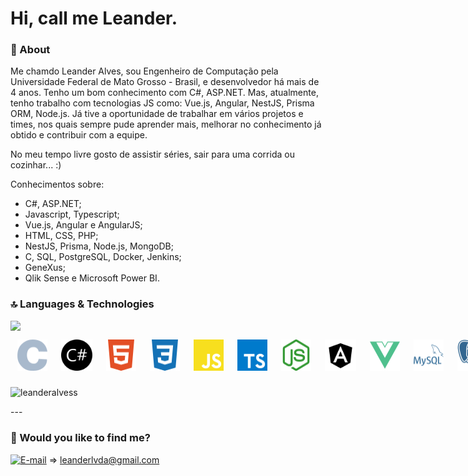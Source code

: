 # Hi, call me Leander.
<!--

Here are some ideas to get you started:

- 🔭 I’m currently working on ...
- 🌱 I’m currently learning ...
- 👯 I’m looking to collaborate on ...
- 🤔 I’m looking for help with ...
- 💬 Ask me about ...
- 📫 How to reach me: ...
- ⚡ Fun fact: ...
-->
### 📝 About
Me chamdo Leander Alves, sou Engenheiro de Computação pela Universidade Federal de Mato Grosso - Brasil, e desenvolvedor há mais de 4 anos. Tenho um bom conhecimento com C#, ASP.NET. Mas, atualmente, tenho trabalho com tecnologias JS como: Vue.js, Angular, NestJS, Prisma ORM, Node.js. Já tive a oportunidade de trabalhar em vários projetos e times, nos quais sempre pude aprender mais, melhorar no conhecimento já obtido e contribuir com a equipe.

No meu tempo livre gosto de assistir séries, sair para uma corrida ou cozinhar... :)

Conhecimentos sobre:
- C#, ASP.NET;
- Javascript, Typescript;
- Vue.js, Angular e AngularJS;
- HTML, CSS, PHP;
- NestJS, Prisma, Node.js, MongoDB;
- C, SQL, PostgreSQL, Docker, Jenkins;
- GeneXus;
- Qlik Sense e Microsoft Power BI.

<!-- ### 🚀 Some Status

<img src="https://github-readme-stats.vercel.app/api?username=leanderalvess&count_private=true&show_icons=true&theme=radical" /> -->

### 🔝 Languages & Technologies

<img src="https://github-readme-stats.vercel.app/api/top-langs/?username=leanderalvess" />

<div style="
display: flex;
">
  	<img src="./c.svg" width="50" style="
		margin: 3px;
		padding: 8px;
		border-radius: 4px;
	"/>
	<img src="./cSharp.svg" width="50" style="
		margin: 3px;
		padding: 8px;
		border-radius: 4px;
	"/>
	<img src="./html5.svg" width="50" style="
		margin: 3px;
		padding: 8px;
		border-radius: 4px;
	"/>
	<img src="./css3.svg" width="50" style="
		margin: 3px;
		padding: 8px;
		border-radius: 4px;
	"/>
  	<img src="./javascript.svg" width="50" style="
		margin: 3px;
		padding: 8px;
		border-radius: 4px;
	"/>
  	<img src="./typescript.svg" width="50" style="
		margin: 3px;
		padding: 8px;
		border-radius: 4px;
	"/>
  	<img src="./node-dot-js.svg" width="50" style="
		margin: 3px;
		padding: 8px;
		border-radius: 4px;
	"/>
	<img src="./angular.svg" width="50" style="
		margin: 3px;
		padding: 8px;
		border-radius: 4px;
	"/>
	<img src="./vue-dot-js.svg" width="50" style="
		margin: 3px;
		padding: 8px;
		border-radius: 4px;
	"/>
	<img src="./mysql.svg" width="50" style="
		margin: 3px;
		padding: 8px;
		border-radius: 4px;
	"/>
  	<img src="./postgresql.svg" width="50" style="
		margin: 3px;
		padding: 8px;
		border-radius: 4px;
	"/>
  	<img src="./git.svg" width="50" style="
		margin: 3px;
		padding: 8px;
		border-radius: 4px;
	"/>
	<img src="./docker.svg" width="50" style="
		margin: 3px;
		padding: 8px;
		border-radius: 4px;
	"/>
</div>

<p><img align="center" src="https://github-readme-streak-stats.herokuapp.com/?user=leanderalvess" alt="leanderalvess" /></p>
---

### 🤔 Would you like to find me?

[![E-mail](https://img.shields.io/badge/-E--mail-red?style=flat-square&logo=Mail.Ru&logoColor=white)](mailto:leanderlvda@gmail.com) => leanderlvda@gmail.com
